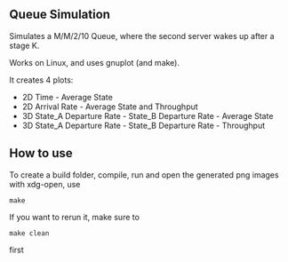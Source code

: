 Queue Simulation 
----------------

Simulates a M/M/2/10 Queue, where the second server wakes up after a stage K.

Works on Linux, and uses gnuplot (and make).

It creates 4 plots:

- 2D Time - Average State
- 2D Arrival Rate - Average State and Throughput
- 3D State_A Departure Rate - State_B Departure Rate - Average State
- 3D State_A Departure Rate - State_B Departure Rate - Throughput

## How to use

To create a build folder, compile, run and open the generated png images with xdg-open, use 
```
make
```


If you want to rerun it, make sure to
```
make clean
```
first
